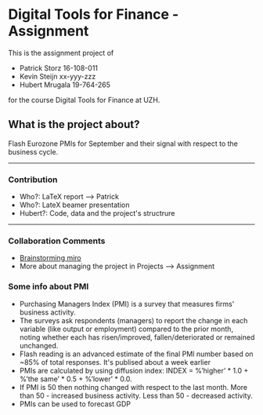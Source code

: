 # Digital Tools for Finance - Assignment

This is the assignment project of
- Patrick Storz  16-108-011
- Kevin Steijn   xx-yyy-zzz
- Hubert Mrugala 19-764-265

for the course Digital Tools for Finance at UZH.

## What is the project about?

Flash Eurozone PMIs for September and their signal with respect to the business cycle.

* * *
### Contribution
- Who?: LaTeX report --> Patrick 
- Who?: LateX beamer presentation
- Hubert?: Code, data and the project's structrure

* * *
### Collaboration Comments
- [Brainstorming miro](https://miro.com/app/board/o9J_khn4A3g=/)
- More about managing the project in Projects --> Assignment

### Some info about PMI
- Purchasing Managers Index (PMI) is a survey that measures firms' business activity.
- The surveys ask respondents (managers) to report the change in each variable (like output or employment) compared to the prior month, noting whether each has risen/improved, fallen/deteriorated or remained unchanged.
- Flash reading is an advanced estimate of the final PMI number based on ~85% of total responses. It's publised about a week earlier
- PMIs are calculated by using diffusion index: INDEX = %’higher’ * 1.0 + %’the same’ * 0.5 + %’lower’ * 0.0.
- If PMI is 50 then nothing changed with respect to the last month. More than 50 - increased business activity. Less than 50 - decreased activity.
- PMIs can be used to forecast GDP
